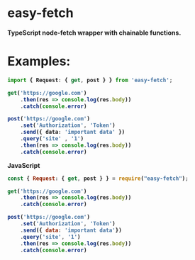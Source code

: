 # easy-fetch
<strong> TypeScript node-fetch wrapper with chainable functions.

# Examples:
```ts
import { Request: { get, post } } from 'easy-fetch';

get('https://google.com')
    .then(res => console.log(res.body))
    .catch(console.error)

post('https://google.com')
    .set('Authorization', 'Token')
    .send({ data: 'important data' })
    .query('site' , '1')
    .then(res => console.log(res.body))
    .catch(console.error)
```
JavaScript
```js
const { Request: { get, post } } = require("easy-fetch");

get('https://google.com')
	.then(res => console.log(res.body))
	.catch(console.error)

post('https://google.com')
	.set('Authorization', 'Token')
	.send({ data: 'important data'})
	.query('site', '1')
	.then(res => console.log(res.body))
	.catch(console.error)

